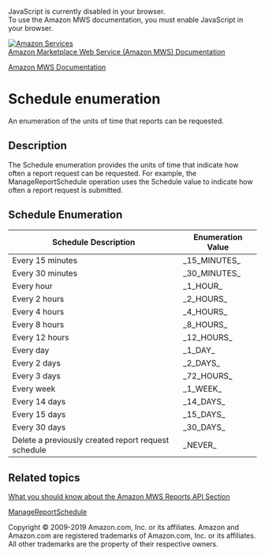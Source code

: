 <div id="MWSDX_noscript">

JavaScript is currently disabled in your browser.  
To use the Amazon MWS documentation, you must enable JavaScript in your
browser.

</div>

<div id="MWSDX_divtop">

[![Amazon
Services](https://images-na.ssl-images-amazon.com/images/G/08/mwsportal/fr_FR/amazonservices.gif
"Amazon Services")](http://services.amazon.fr)  
<span id="MWSDX_titlebar">[Amazon Marketplace Web Service (Amazon MWS)
Documentation](https://developer.amazonservices.fr/gp/mws/docs.html)</span>

</div>

<div id="MWSDX_divbottom">

<div id="MWSDX_divleft">

<div id="MWSDX_toc">

</div>

</div>

<div id="MWSDX_divright">

<div id="MWSDX_content">

<span id="MWSDX_breadcrumbs">[Amazon MWS
Documentation](https://developer.amazonservices.fr/gp/mws/docs.html)</span>

<div id="Reports_ReportType" class="nested0">

# Schedule enumeration

<div class="body">

An enumeration of the units of time that reports can be requested.

</div>

<div id="Description" class="topic concept nested1">

## Description

<div class="body conbody">

The <span class="keyword apiname">Schedule</span> enumeration provides
the units of time that indicate how often a report request can be
requested. For example, the
<span class="keyword apiname">ManageReportSchedule</span> operation uses
the <span class="keyword apiname">Schedule</span> value to indicate how
often a report request is
submitted.

</div>

</div>

<div id="Schedule_Enumeration" class="topic reference nested1">

## Schedule Enumeration

<div class="body refbody">

<div class="section">

<div class="tablenoborder">

| Schedule Description                                | Enumeration Value |
| --------------------------------------------------- | ----------------- |
| Every 15 minutes                                    | \_15\_MINUTES\_   |
| Every 30 minutes                                    | \_30\_MINUTES\_   |
| Every hour                                          | \_1\_HOUR\_       |
| Every 2 hours                                       | \_2\_HOURS\_      |
| Every 4 hours                                       | \_4\_HOURS\_      |
| Every 8 hours                                       | \_8\_HOURS\_      |
| Every 12 hours                                      | \_12\_HOURS\_     |
| Every day                                           | \_1\_DAY\_        |
| Every 2 days                                        | \_2\_DAYS\_       |
| Every 3 days                                        | \_72\_HOURS\_     |
| Every week                                          | \_1\_WEEK\_       |
| Every 14 days                                       | \_14\_DAYS\_      |
| Every 15 days                                       | \_15\_DAYS\_      |
| Every 30 days                                       | \_30\_DAYS\_      |
| Delete a previously created report request schedule | \_NEVER\_         |

</div>

</div>

</div>

</div>

<div id="RelatedActions" class="topic nested1">

## Related topics

<div class="body">

[What you should know about the Amazon MWS Reports API
Section](../reports/Reports_Overview.md)

[ManageReportSchedule](Reports_ManageReportSchedule.html "Creates, updates, or deletes a report request schedule for a specified report type.")

</div>

</div>

</div>

<div id="MWSDX_footer">

Copyright © 2009-2019 Amazon.com, Inc. or its affiliates. Amazon and
Amazon.com are registered trademarks of Amazon.com, Inc. or its
affiliates. All other trademarks are the property of their respective
owners.

</div>

</div>

</div>

<div style="clear: both;">

</div>

</div>
